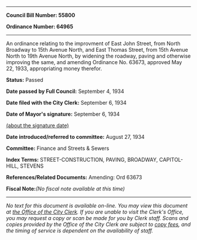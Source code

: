 

********

**Council Bill Number: 55800**
   
**Ordinance Number: 64965**
********

 An ordinance relating to the improvment of East John Street, from North Broadway to 15th Avenue North, and East Thomas Street, from 15th Avenue North to 19th Avenue North, by widening the roadway, paving and otherwise improving the same, and amending Ordinance No. 63673, approved May 22, 1933, appropriating money therefor.

**Status:** Passed
   
**Date passed by Full Council:** September 4, 1934
   
**Date filed with the City Clerk:** September 6, 1934
   
**Date of Mayor's signature:** September 6, 1934
   
[(about the signature date)](/~public/approvaldate.htm)
   
   
   
**Date introduced/referred to committee:** August 27, 1934
   
**Committee:** Finance and Streets & Sewers
   
   
**Index Terms:** STREET-CONSTRUCTION, PAVING, BROADWAY, CAPITOL-HILL, STEVENS

**References/Related Documents:** Amending: Ord 63673

**Fiscal Note:**_(No fiscal note available at this time)_
********

_No text for this document is available on-line. You may view this document at [the Office of the City Clerk](http://www.seattle.gov/leg/clerk/contactUs.htm). If you are unable to visit the Clerk's Office, you may request a copy or scan be made for you by Clerk staff. Scans and copies provided by the Office of the City Clerk are subject to [copy fees](http://clerk.seattle.gov/~public/clerkfees.htm), and the timing of service is dependent on the availability of staff._

